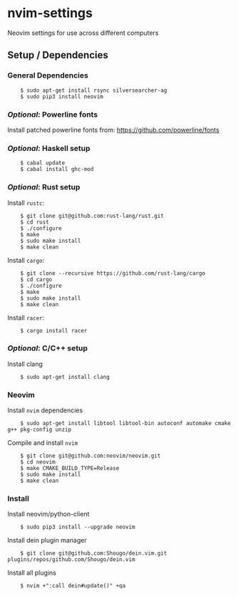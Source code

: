 nvim-settings
=============

Neovim settings for use across different computers


## Setup / Dependencies ##


### General Dependencies ###

        $ sudo apt-get install rsync silversearcher-ag
        $ sudo pip3 install neovim


### _Optional_: Powerline fonts ###

Install patched powerline fonts from: https://github.com/powerline/fonts


### _Optional_: Haskell setup ###

        $ cabal update
        $ cabal install ghc-mod


### _Optional_: Rust setup ###

Install `rustc`:

        $ git clone git@github.com:rust-lang/rust.git
        $ cd rust
        $ ./configure
        $ make
        $ sudo make install
        $ make clean

Install `cargo`:

        $ git clone --recursive https://github.com/rust-lang/cargo
        $ cd cargo
        $ ./configure
        $ make
        $ sudo make install
        $ make clean

Install `racer`:

        $ cargo install racer


### _Optional_: C/C++ setup ###

Install clang

        $ sudo apt-get install clang


### Neovim ###

Install `nvim` dependencies

        $ sudo apt-get install libtool libtool-bin autoconf automake cmake g++ pkg-config unzip

Compile and install `nvim`

        $ git clone git@github.com:neovim/neovim.git
        $ cd neovim
        $ make CMAKE_BUILD_TYPE=Release
        $ sudo make install
        $ make clean


### Install ###

Install neovim/python-client

        $ sudo pip3 install --upgrade neovim

Install dein plugin manager
    
        $ git clone git@github.com:Shougo/dein.vim.git plugins/repos/github.com/Shougo/dein.vim

Install all plugins
    
        $ nvim +":call dein#update()" +qa
